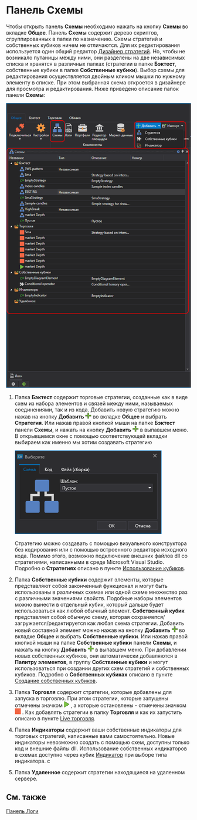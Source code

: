 # Панель Схемы

Чтобы открыть панель **Схемы** необходимо нажать на кнопку **Схемы** во вкладке **Общее**. Панель **Схемы** содержит дерево скриптов, сгруппированных в папки по назначению. Схемы стратегий и собственных кубиков ничем не отличаются. Для их редактирования используется один общий редактор [Дизайнер стратегий](../strategies/using_visual_designer/diagram_panel.md). Но, чтобы не возникало путаницы между ними, они разделены на две независимых списка и хранятся в различных папках (стратегии в папке **Бэктест**, собственные кубики в папке **Собственные кубики**). Выбор схемы для редактирования осуществляется двойным кликом мышки по нужному элементу в списке. При этом выбранная схема откроется в дизайнере для просмотра и редактирования. Ниже приведено описание папок панели **Схемы**:

![Designer Panel Circuits 00](../../../images/designer_panel_circuits_00.png)

1.  Папка **Бэктест** содержит торговые стратегии, созданные как в виде схем из набора элементов и связей между ними, называемых соединениями, так и из кода. Добавить новую стратегию можно нажав на кнопку **Добавить** ![Designer Panel Circuits 01](../../../images/designer_panel_circuits_01_button.png) во вкладке **Общее** и выбрать **Стратегия**. Или нажав правой кнопкой мыши на папке **Бэктест** панели **Схемы**, и нажать на кнопку **Добавить** ![Designer Panel Circuits 01](../../../images/designer_panel_circuits_01_button.png) в выпавшем меню. В открывшемся окне с помощью соответствующей вкладки выбираем как именно мы хотим создавать стратегию
   
    ![Designer Panel Circuits 04](../../../images/designer_panel_circuits_04.png)
   
    Стратегию можно создавать с помощью визуального конструктора без кодирования или с помощью встроенного редактора исходного кода. Помимо этого, возможно подключение внешних файлов dll со стратегиями, написанными в среде Microsoft Visual Studio. Подробно о **Стратегиях** описано в пункте [Использование кубиков](../strategies/using_visual_designer.md). 

2. Папка **Собственные кубики** содержит элементы, которые представляют собой законченный функционал и могут быть использованы в различных схемах или одной схеме множество раз с различными значениями свойств. Подобные наборы элементов можно вынести в отдельный кубик, который дальше будет использоваться как любой обычный элемент. **Собственный кубик** представляет собой обычную схему, которая сохраняется\/загружается\/редактируется как любая схема стратегии. Добавить новый составной элемент можно нажав на кнопку **Добавить** ![Designer Panel Circuits 01](../../../images/designer_panel_circuits_01_button.png) во вкладке **Общее** и выбрать **Собственные кубики**. Или нажав правой кнопкой мыши на папке **Собственные кубики** панели **Схемы**, и нажать на кнопку **Добавить** ![Designer Panel Circuits 01](../../../images/designer_panel_circuits_01_button.png) в выпавшем меню. При добавлении новых собственных кубиков, они автоматически добавляются в **Палитру элементов**, в группу **Собственные кубики** и могут использоваться при создании других схем стратегий и собственных кубиков. Подробно о **Собственных кубиках** описано в пункте [Создание собственных кубиков](../strategies/using_visual_designer/composite_elements.md). 

3. Папка **Торговля** содержит стратегии, которые добавлены для запуска в торговлю. При этом стратегии, которые запущены отмечены значком ![Designer Panel Circuits 02](../../../images/designer_panel_circuits_02.png) , а которые остановлены \- отмечены значком ![Designer Panel Circuits 03](../../../images/designer_panel_circuits_03.png) . Как добавлять стратегии в папку **Торговля** и как их запустить описано в пункте [Live торговля](../live_execution/getting_started.md).

4. Папка **Индикаторы** содержит ваши собственные индикаторы для торговых стратегий, написанные вами самостоятельно. Новые индикаторы невозможно создать с помощью схем, доступны только код и внешние файлы dll. Использование собственных индикаторов в схемах доступно через кубик [Индикатор](../strategies/using_visual_designer/elements/common/indicator.md) при выборе типа индикатора. с

5. Папка **Удаленное** содержит стратегии находящиеся на удаленном сервере.
## См. также

[Панель Логи](logs.md)
